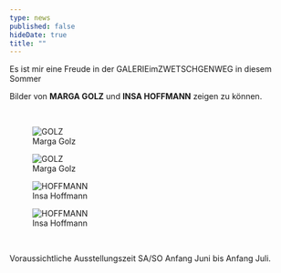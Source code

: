 ```yaml
---
type: news
published: false
hideDate: true
title: ""  
---
```


Es ist mir eine Freude in der GALERIEimZWETSCHGENWEG in diesem Sommer

Bilder von **MARGA GOLZ** und **INSA HOFFMANN** zeigen zu können.

<br>
<figure>
    <img src="{{ site.baseurl }}images/MARGA GOLZ.jpg" alt="GOLZ" itemprop="image"/>
	<figcaption>Marga Golz</figcaption>
</figure>
<figure>
    <img src="{{ site.baseurl }}images/MARGA GOLZ(1).jpg" alt="GOLZ" itemprop="image"/>
	<figcaption>Marga Golz</figcaption>
</figure>
<figure>
    <img src="{{ site.baseurl }}images/INSA HOFFMANN.jpg" alt="HOFFMANN" itemprop="image"/>
	<figcaption>Insa Hoffmann</figcaption>
</figure>
<figure>
    <img src="{{ site.baseurl }}images/INSA HOFFMANN(1).jpg" alt="HOFFMANN" itemprop="image"/>
	<figcaption>Insa Hoffmann</figcaption>
</figure>
<br>

Voraussichtliche Ausstellungszeit SA/SO Anfang Juni bis Anfang Juli.
